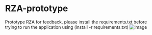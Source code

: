 # RZA-prototype
Prototype RZA for feedback, please install the requirements.txt before trying to run the application using (install -r requirements.txt)
![image](https://github.com/Qwncyy/RZA-prototype/assets/145335419/604ef656-50e8-4956-95d7-d90389be8a89)
